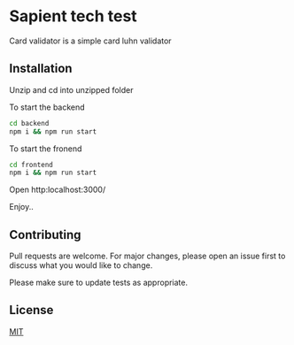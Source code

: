 # Sapient tech test

Card validator is a simple card luhn validator 

## Installation

Unzip and cd into unzipped folder

To start the backend
```bash
cd backend
npm i && npm run start
```

To start the fronend
```bash
cd frontend
npm i && npm run start
```

Open http:localhost:3000/

Enjoy..




## Contributing
Pull requests are welcome. For major changes, please open an issue first to discuss what you would like to change.

Please make sure to update tests as appropriate.

## License
[MIT](https://choosealicense.com/licenses/mit/)